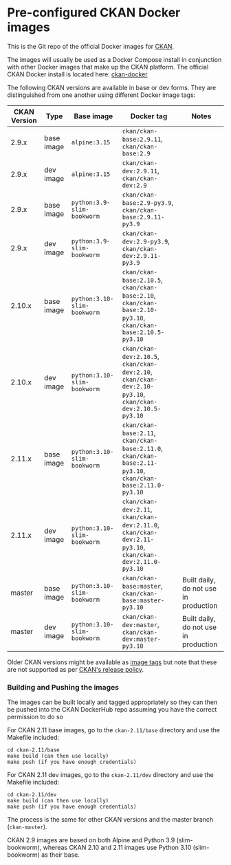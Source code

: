 # Pre-configured CKAN Docker images

This is the Git repo of the official Docker images for [CKAN](https://github.com/ckan/ckan/).

The images will usually be used as a Docker Compose install in conjunction with other Docker images that make up the CKAN platform. The official CKAN Docker install is located here: [ckan-docker](https://github.com/ckan/ckan-docker)

The following CKAN versions are available in base or dev forms. They are distinguished from one another using different Docker image tags:

| CKAN Version | Type |  Base image | Docker tag | Notes |
| --- | --- | --- | --- | --- |
| 2.9.x  | base image | `alpine:3.15`               | `ckan/ckan-base:2.9.11`, `ckan/ckan-base:2.9`                |  |
| 2.9.x  | dev image  | `alpine:3.15`               | `ckan/ckan-dev:2.9.11`, `ckan/ckan-dev:2.9`                  |  |
| 2.9.x  | base image | `python:3.9-slim-bookworm`  | `ckan/ckan-base:2.9-py3.9`, `ckan/ckan-base:2.9.11-py3.9`    |  |
| 2.9.x  | dev image  | `python:3.9-slim-bookworm`  | `ckan/ckan-dev:2.9-py3.9`, `ckan/ckan-dev:2.9.11-py3.9`      |  |
| 2.10.x | base image | `python:3.10-slim-bookworm` | `ckan/ckan-base:2.10.5`, `ckan/ckan-base:2.10`, `ckan/ckan-base:2.10-py3.10`, `ckan/ckan-base:2.10.5-py3.10` |  |
| 2.10.x | dev image  | `python:3.10-slim-bookworm` | `ckan/ckan-dev:2.10.5`, `ckan/ckan-dev:2.10`, `ckan/ckan-dev:2.10-py3.10`, `ckan/ckan-dev:2.10.5-py3.10`   |  |
| 2.11.x | base image | `python:3.10-slim-bookworm` | `ckan/ckan-base:2.11`, `ckan/ckan-base:2.11.0`, `ckan/ckan-base:2.11-py3.10`, `ckan/ckan-base:2.11.0-py3.10`          |  |
| 2.11.x | dev image  | `python:3.10-slim-bookworm` | `ckan/ckan-dev:2.11`, `ckan/ckan-dev:2.11.0`, `ckan/ckan-dev:2.11-py3.10`, `ckan/ckan-dev:2.11.0-py3.10`            |  |
| master | base image | `python:3.10-slim-bookworm` | `ckan/ckan-base:master`, `ckan/ckan-base:master-py3.10`      | Built daily, do not use in production |
| master | dev image  | `python:3.10-slim-bookworm` | `ckan/ckan-dev:master`, `ckan/ckan-dev:master-py3.10`        | Built daily, do not use in production |


Older CKAN versions might be available as [image tags](https://hub.docker.com/r/ckan/ckan-base/tags) but note that these are not supported as per [CKAN's release policy](https://docs.ckan.org/en/latest/maintaining/releases.html#supported-versions).


### Building and Pushing the images

The images can be built locally and tagged appropriately so they can then be pushed into the CKAN DockerHub repo
assuming you have the correct permission to do so

For CKAN 2.11 base images, go to the `ckan-2.11/base` directory and use the Makefile included:


    cd ckan-2.11/base
    make build (can then use locally)
    make push (if you have enough credentials)


For CKAN 2.11 dev images, go to the `ckan-2.11/dev` directory and use the Makefile included:


    cd ckan-2.11/dev
    make build (can then use locally)
    make push (if you have enough credentials)

The process is the same for other CKAN versions and the master branch (`ckan-master`).

CKAN 2.9 images are based on both Alpine and Python 3.9 (slim-bookworm), whereas CKAN 2.10 and 2.11 images 
use Python 3.10 (slim-bookworm) as their base.
